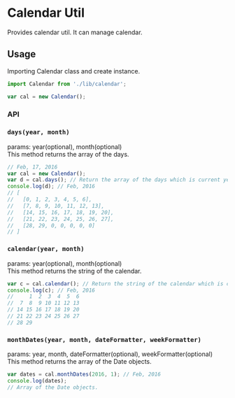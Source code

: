 # Calendar Util

Provides calendar util. It can manage calendar.

## Usage

Importing Calendar class and create instance.

```js
import Calendar from './lib/calendar';

var cal = new Calendar();
```

### API

### `days(year, month)`

params: year(optional), month(optional)  
This method returns the array of the days.

```js
// Feb, 17, 2016
var cal = new Calendar();
var d = cal.days(); // Return the array of the days which is current year and month.
console.log(d); // Feb, 2016
// [
//   [0, 1, 2, 3, 4, 5, 6],
//   [7, 8, 9, 10, 11, 12, 13],
//   [14, 15, 16, 17, 18, 19, 20],
//   [21, 22, 23, 24, 25, 26, 27],
//   [28, 29, 0, 0, 0, 0, 0]
// ]
```

### `calendar(year, month)`

params: year(optional), month(optional)  
This method returns the string of the calendar.

```js
var c = cal.calendar(); // Return the string of the calendar which is current year and month.
console.log(c); // Feb, 2016
//     1  2  3  4  5  6
//  7  8  9 10 11 12 13
// 14 15 16 17 18 19 20
// 21 22 23 24 25 26 27
// 28 29   
```

### `monthDates(year, month, dateFormatter, weekFormatter)`

params: year, month, dateFormatter(optional), weekFormatter(optional)  
This method returns the array of the Date objects.

```js
var dates = cal.monthDates(2016, 1); // Feb, 2016
console.log(dates);
// Array of the Date objects.
```
